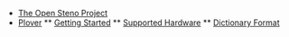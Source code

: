 <!-- docs/_sidebar.md -->

* [The Open Steno Project](/ "The Open Steno Project") <!-- Stings used for better SEO -->
* [Plover](/plover/ "Plover")
** [Getting Started](/plover/getting-started/ "Getting Started")
** [Supported Hardware](/plover/supported-hardware/ "Supported Hardware")
** [Dictionary Format](/plover/dictionary-format/ "Dictionary Format")
